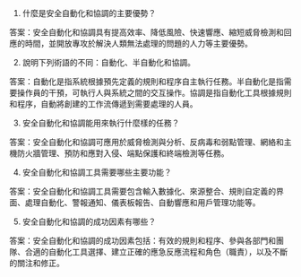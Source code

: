 

1. 什麼是安全自動化和協調的主要優勢？

答案：安全自動化和協調具有提高效率、降低風險、快速響應、縮短威脅檢測和回應的時間，並開放專攻於解決人類無法處理的問題的人力等主要優勢。

2. 說明下列術語的不同：自動化、半自動化和協調。

答案：自動化是指系統根據預先定義的規則和程序自主執行任務。半自動化是指需要操作員的干預，可執行人與系統之間的交互操作。協調是指自動化工具根據規則和程序，自動將創建的工作流傳遞到需要處理的人員。

3. 安全自動化和協調能用來執行什麼樣的任務？

答案：安全自動化和協調可應用於威脅檢測與分析、反病毒和弱點管理、網絡和主機防火牆管理、預防和應對入侵、端點保護和終端檢測等任務。

4. 安全自動化和協調工具需要哪些主要功能？

答案：安全自動化和協調工具需要包含輸入數據化、來源整合、規則自定義的界面、處理自動化、警報通知、儀表板報告、自動響應和用戶管理功能等。

5. 安全自動化和協調的成功因素有哪些？

答案：安全自動化和協調的成功因素包括：有效的規則和程序、參與各部門和團隊、合適的自動化工具選擇、建立正確的應急反應流程和角色（職責），以及不斷的關注和修正。